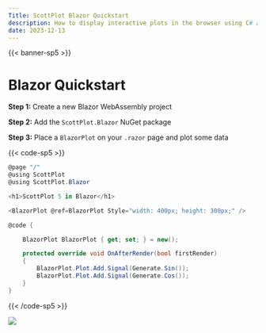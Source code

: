 ```yaml
---
Title: ScottPlot Blazor Quickstart
description: How to display interactive plots in the browser using C# and Blazor WebAssembly
date: 2023-12-13
---
```


{{< banner-sp5 >}}

# Blazor Quickstart

**Step 1:** Create a new Blazor WebAssembly project

**Step 2:** Add the `ScottPlot.Blazor` NuGet package

**Step 3:** Place a `BlazorPlot` on your `.razor` page and plot some data

{{< code-sp5 >}}

```cs
@page "/"
@using ScottPlot
@using ScottPlot.Blazor

<h1>ScottPlot 5 in Blazor</h1>

<BlazorPlot @ref=BlazorPlot Style="width: 400px; height: 300px;" />

@code {

    BlazorPlot BlazorPlot { get; set; } = new();

    protected override void OnAfterRender(bool firstRender)
    {
        BlazorPlot.Plot.Add.Signal(Generate.Sin());
        BlazorPlot.Plot.Add.Signal(Generate.Cos());
    }
}
```

{{< /code-sp5 >}}

![](/images/quickstart/blazor.gif)
